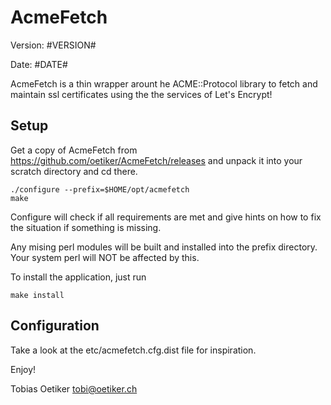 AcmeFetch
=========

Version: #VERSION#

Date: #DATE#

AcmeFetch is a thin wrapper arount he ACME::Protocol library to fetch and maintain
ssl certificates using the the services of Let's Encrypt!

Setup
-----

Get a copy of AcmeFetch from https://github.com/oetiker/AcmeFetch/releases
and unpack it into your scratch directory and cd there.

    ./configure --prefix=$HOME/opt/acmefetch
    make

Configure will check if all requirements are met and give
hints on how to fix the situation if something is missing.

Any mising perl modules will be built and installed into the prefix
directory. Your system perl will NOT be affected by this.

To install the application, just run

    make install

Configuration
-------------

Take a look at the etc/acmefetch.cfg.dist file for inspiration.

Enjoy!

Tobias Oetiker <tobi@oetiker.ch>
